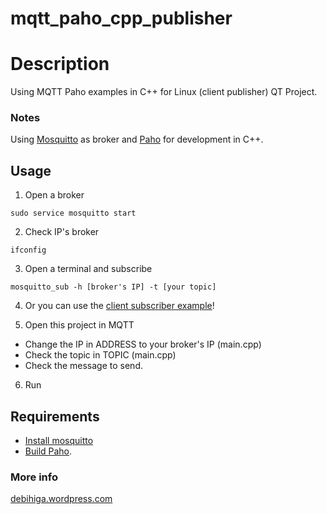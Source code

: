 # mqtt_paho_cpp_publisher

# Description
Using MQTT Paho examples in C++ for Linux (client publisher)
QT Project.

### Notes
Using [Mosquitto](http://mosquitto.org/) as broker and [Paho](http://www.eclipse.org/paho/) for development in C++.

## Usage 
1) Open a broker
```
sudo service mosquitto start 
```
2) Check IP's broker
```
ifconfig
```
3) Open a terminal and subscribe
```
mosquitto_sub -h [broker's IP] -t [your topic]
```
4) Or you can use the [client subscriber example](https://github.com/debihiga/mqtt_paho_cpp_subscriber)!

5) Open this project in MQTT
  - Change the IP in ADDRESS to your broker's IP (main.cpp)
  - Check the topic in TOPIC (main.cpp)
  - Check the message to send.

6) Run

## Requirements
- [Install mosquitto](http://mosquitto.org/download/)
- [Build Paho](http://www.eclipse.org/paho/clients/cpp/).

### More info
[debihiga.wordpress.com](https://debihiga.wordpress.com/)
